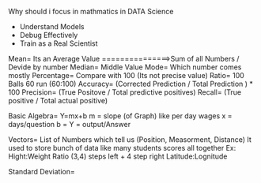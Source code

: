 Why should i focus in mathmatics in DATA Science

* Understand Models
* Debug Effectively
* Train as a Real Scientist

Mean= Its an Average Value ===============>Sum of all Numbers / Devide by number
Median= Middle Value
Mode= Which number comes mostly 
Percentage= Compare with 100 (Its not precise value)
Ratio= 100 Balls 60 run (60:100)
Accuracy= (Corrected Prediction / Total Prediction ) * 100
Precision= (True Positove / Total predictive positives)
Recall= (True positive / Total actual positive)


Basic Algebra=
Y=mx+b
m = slope (of Graph) like per day wages 
x = days/question
b = 
Y = output/Answer

Vectors= List of Numbers which tell us (Position, Measorment, Distance) 
    It used to store bunch of data like many students scores all together 
Ex: 
    Hight:Weight Ratio
    (3,4) steps left + 4 step right 
    Latitude:Lognitude 

Standard Deviation=